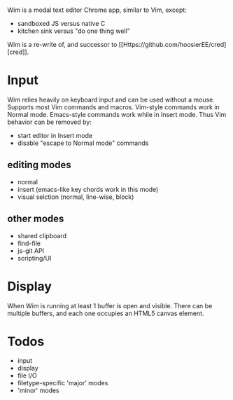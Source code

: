 <p align="center"><img scr="images/wim-128.png" /></p>

Wim is a modal text editor Chrome app, similar to Vim, except:

- sandboxed JS versus native C
- kitchen sink versus "do one thing well"

Wim is a re-write of, and successor to [[Https://github.com/hoosierEE/cred][cred]].

# Input
Wim relies heavily on keyboard input and can be used without a mouse.
Supports most Vim commands and macros.
Vim-style commands work in Normal mode.
Emacs-style commands work while in Insert mode.
Thus Vim behavior can be removed by:

- start editor in Insert mode
- disable "escape to Normal mode" commands

## editing modes
- normal
- insert (emacs-like key chords work in this mode)
- visual selction (normal, line-wise, block)

## other modes
- shared clipboard
- find-file
- js-git API
- scripting/UI

# Display
When Wim is running at least 1 buffer is open and visible.
There can be multiple buffers, and each one occupies an HTML5 canvas element.

# Todos
- input
- display
- file I/O
- filetype-specific 'major' modes
- 'minor' modes
